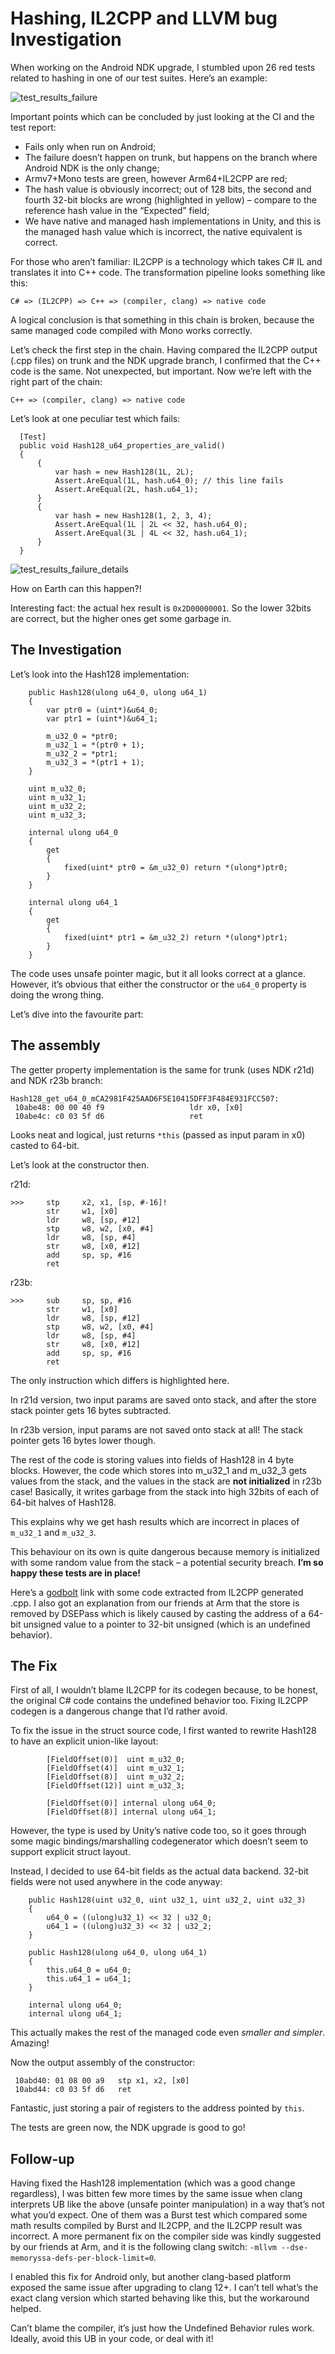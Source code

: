 # Hashing, IL2CPP and LLVM bug Investigation


When working on the Android NDK upgrade, I stumbled upon 26 red tests related to hashing in one of our test suites. Here’s an example:

![test_results_failure](/assets/images/2023-01-26-hashing-bug-test_results_failure.png)

Important points which can be concluded by just looking at the CI and the test report:
-	Fails only when run on Android;
-	The failure doesn’t happen on trunk, but happens on the branch where Android NDK is the only change;
-	Armv7+Mono tests are green, however Arm64+IL2CPP are red;
-	The hash value is obviously incorrect; out of 128 bits, the second and fourth 32-bit blocks are wrong (highlighted in yellow) – compare to the reference hash value in the “Expected” field;
-	We have native and managed hash implementations in Unity, and this is the managed hash value which is incorrect, the native equivalent is correct.

For those who aren’t familiar: IL2CPP is a technology which takes C# IL and translates it into C++ code. The transformation pipeline looks something like this:
```
C# => (IL2CPP) => C++ => (compiler, clang) => native code
```
A logical conclusion is that something in this chain is broken, because the same managed code compiled with Mono works correctly.

Let’s check the first step in the chain. Having compared the IL2CPP output (.cpp files) on trunk and the NDK upgrade branch, I confirmed that the C++ code is the same. Not unexpected, but important.
Now we’re left with the right part of the chain:
```
C++ => (compiler, clang) => native code
```
Let’s look at one peculiar test which fails:
```
  [Test]
  public void Hash128_u64_properties_are_valid()
  {
      {
          var hash = new Hash128(1L, 2L);
          Assert.AreEqual(1L, hash.u64_0); // this line fails
          Assert.AreEqual(2L, hash.u64_1);
      }
      {
          var hash = new Hash128(1, 2, 3, 4);
          Assert.AreEqual(1L | 2L << 32, hash.u64_0);
          Assert.AreEqual(3L | 4L << 32, hash.u64_1);
      }
  }
```
 
![test_results_failure_details](/assets/images/2023-01-26-hashing-bug-test_results_failure_details.png)
 
How on Earth can this happen?!

Interesting fact: the actual hex result is
`0x2D00000001`. So the lower 32bits are correct, but the higher ones get some garbage in.

## The Investigation

Let’s look into the Hash128 implementation:
```
    public Hash128(ulong u64_0, ulong u64_1)
    {
        var ptr0 = (uint*)&u64_0;
        var ptr1 = (uint*)&u64_1;

        m_u32_0 = *ptr0;
        m_u32_1 = *(ptr0 + 1);
        m_u32_2 = *ptr1;
        m_u32_3 = *(ptr1 + 1);
    }

    uint m_u32_0;
    uint m_u32_1;
    uint m_u32_2;
    uint m_u32_3;

    internal ulong u64_0
    {
        get
        {
            fixed(uint* ptr0 = &m_u32_0) return *(ulong*)ptr0;
        }
    }

    internal ulong u64_1
    {
        get
        {
            fixed(uint* ptr1 = &m_u32_2) return *(ulong*)ptr1;
        }
    }
```

The code uses unsafe pointer magic, but it all looks correct at a glance. However, it’s obvious that either the constructor or the `u64_0` property is doing the wrong thing.

Let’s dive into the favourite part:

## The assembly

The getter property implementation is the same for trunk (uses NDK r21d) and NDK r23b branch:
```
Hash128_get_u64_0_mCA2981F425AAD6F5E10415DFF3F484E931FCC507:
 10abe48: 00 00 40 f9                  	ldr	x0, [x0]
 10abe4c: c0 03 5f d6                  	ret
```
Looks neat and logical, just returns `*this` (passed as input param in x0) casted to 64-bit.

Let’s look at the constructor then.

r21d:
```
>>>     stp     x2, x1, [sp, #-16]!
        str     w1, [x0]
        ldr     w8, [sp, #12]
        stp     w8, w2, [x0, #4]
        ldr     w8, [sp, #4]
        str     w8, [x0, #12]
        add     sp, sp, #16
        ret
```
r23b:
```
>>>     sub     sp, sp, #16
        str     w1, [x0]
        ldr     w8, [sp, #12]
        stp     w8, w2, [x0, #4]
        ldr     w8, [sp, #4]
        str     w8, [x0, #12]
        add     sp, sp, #16
        ret
```

The only instruction which differs is highlighted here.

In r21d version, two input params are saved onto stack, and after the store stack pointer gets 16 bytes subtracted.

In r23b version, input params are not saved onto stack at all! The stack pointer gets 16 bytes lower though.

The rest of the code is storing values into fields of Hash128 in 4 byte blocks. However, the code which stores into m_u32_1 and m_u32_3 gets values from the stack, and the values in the stack are **not initialized** in r23b case! Basically, it writes garbage from the stack into high 32bits of each of 64-bit halves of Hash128.

This explains why we get hash results which are incorrect in places of `m_u32_1` and `m_u32_3`.

This behaviour on its own is quite dangerous because memory is initialized with some random value from the stack – a potential security breach. **I’m so happy these tests are in place!**

Here’s a [godbolt](https://godbolt.org/z/vxYo7Yvzn) link with some code extracted from IL2CPP generated .cpp. I also got an explanation from our friends at Arm that the store is removed by DSEPass which is likely caused by casting the address of a 64-bit unsigned value to a pointer to 32-bit unsigned (which is an undefined behavior).

## The Fix

First of all, I wouldn’t blame IL2CPP for its codegen because, to be honest, the original C# code contains the undefined behavior too. Fixing IL2CPP codegen is a dangerous change that I’d rather avoid.

To fix the issue in the struct source code, I first wanted to rewrite Hash128 to have an explicit union-like layout:
```
        [FieldOffset(0)]  uint m_u32_0;
        [FieldOffset(4)]  uint m_u32_1;
        [FieldOffset(8)]  uint m_u32_2;
        [FieldOffset(12)] uint m_u32_3;

        [FieldOffset(0)] internal ulong u64_0;
        [FieldOffset(8)] internal ulong u64_1;
```
However, the type is used by Unity’s native code too, so it goes through some magic bindings/marshalling codegenerator which doesn’t seem to support explicit struct layout.

Instead, I decided to use 64-bit fields as the actual data backend. 32-bit fields were not used anywhere in the code anyway:
```
    public Hash128(uint u32_0, uint u32_1, uint u32_2, uint u32_3)
    {
        u64_0 = ((ulong)u32_1) << 32 | u32_0;
        u64_1 = ((ulong)u32_3) << 32 | u32_2;
    }

    public Hash128(ulong u64_0, ulong u64_1)
    {
        this.u64_0 = u64_0;
        this.u64_1 = u64_1;
    }

    internal ulong u64_0;
    internal ulong u64_1;
```
This actually makes the rest of the managed code even _smaller and simpler_. Amazing!

Now the output assembly of the constructor:
```
 10abd40: 01 08 00 a9  	stp	x1, x2, [x0]
 10abd44: c0 03 5f d6  	ret 
```
Fantastic, just storing a pair of registers to the address pointed by `this`.

The tests are green now, the NDK upgrade is good to go!

## Follow-up

Having fixed the Hash128 implementation (which was a good change regardless), I was bitten few more times by the same issue when clang interprets UB like the above (unsafe pointer manipulation) in a way that’s not what you’d expect. One of them was a Burst test which compared some math results compiled by Burst and IL2CPP, and the IL2CPP result was incorrect. A more permanent fix on the compiler side was kindly suggested by our friends at Arm, and it is the following clang switch: `-mllvm --dse-memoryssa-defs-per-block-limit=0`.

I enabled this fix for Android only, but another clang-based platform exposed the same issue after upgrading to clang 12+. I can’t tell what’s the exact clang version which started behaving like this, but the workaround helped.

Can’t blame the compiler, it’s just how the Undefined Behavior rules work. Ideally, avoid this UB in your code, or deal with it!
